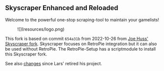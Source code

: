 ## Skyscraper Enhanced and Reloaded

Welcome to the powerful one-stop scraping-tool to maintain your gamelists!

<figure markdown>
  ![](resources/logo.png)
</figure>

This fork is based on commit `654a31b` from 2022-10-26 from [Joe Huss'
Skyscraper fork](https://github.com/detain/skyscraper). Skyscraper focuses on
RetroPie integration but it can also be used without RetroPie. The
RetroPie-Setup has a scriptmodule to install this Skyscraper fork.

See also [changes](CHANGELOG.md) since Lars' retired his project.
